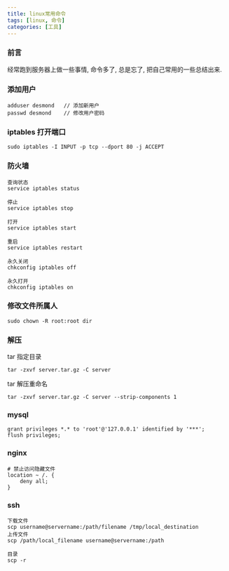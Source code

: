 ```yaml
---
title: linux常用命令
tags: [linux, 命令]
categories: [工具]
---
```


### 前言
经常跑到服务器上做一些事情, 命令多了, 总是忘了, 把自己常用的一些总结出来.
<!--more-->
### 添加用户
```
adduser desmond   // 添加新用户
passwd desmond    // 修改用户密码
```

### iptables 打开端口
```
sudo iptables -I INPUT -p tcp --dport 80 -j ACCEPT
```

### 防火墙
```
查询状态
service iptables status

停止
service iptables stop

打开
service iptables start

重启
service iptables restart

永久关闭
chkconfig iptables off

永久打开
chkconfig iptables on
```

### 修改文件所属人
```
sudo chown -R root:root dir
```
### 解压
tar 指定目录

```
tar -zxvf server.tar.gz -C server
```

tar 解压重命名

```
tar -zxvf server.tar.gz -C server --strip-components 1
```

### mysql
```
grant privileges *.* to 'root'@'127.0.0.1' identified by '***';
flush privileges;
```

### nginx
```
# 禁止访问隐藏文件
location ~ /. {
	deny all;
}
```

### ssh
```
下载文件
scp username@servername:/path/filename /tmp/local_destination
上传文件
scp /path/local_filename username@servername:/path  

目录
scp -r
```
